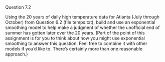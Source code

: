 Question 7.2

Using the 20 years of daily high temperature data for Atlanta (July through October) from Question 6.2 (file temps.txt), build and use an exponential smoothing model to help make a judgment of whether the unofficial end of summer has gotten later over the 20 years. (Part of the point of this assignment is for you to think about how you might use exponential smoothing to answer this question. Feel free to combine it with other models if you’d like to. There’s certainly more than one reasonable approach.)
